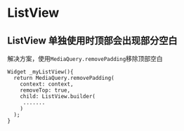 # ListView

## ListView 单独使用时顶部会出现部分空白
解决方案，使用`MediaQuery.removePadding`移除顶部空白
```
Widget _myListView(){
  return MediaQuery.removePadding(
    context: context,
    removeTop: true,
    child: ListView.builder(
     .......
    )
  );
}
```